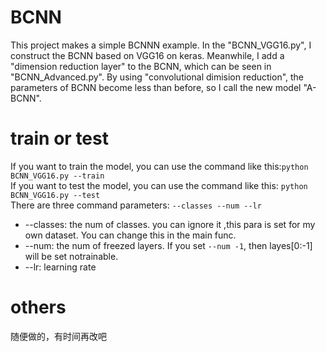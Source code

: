# BCNN
This project makes a simple BCNNN example. In the "BCNN_VGG16.py", I construct the BCNN based on VGG16 on keras. Meanwhile,  I add a "dimension reduction layer" to the BCNN, which can be seen in "BCNN_Advanced.py". By using "convolutional dimision reduction", the parameters of BCNN become less than before, so I call the new model "A-BCNN".
# train or test
If you want to train the model, you can use the command like this:`python BCNN_VGG16.py --train`  
If you want to test the model, you can use the command like this:  `python BCNN_VGG16.py --test`  
There are three command parameters: `--classes --num --lr`  
- --classes: the num of classes. you can ignore it ,this para is set for my own dataset. You can change this in the main func.
- --num: the num of freezed layers. If you set  `--num -1`, then layes[0:-1] will be set notrainable.
- --lr: learning rate
# others
随便做的，有时间再改吧
